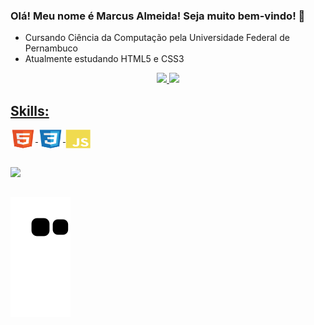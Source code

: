 ### Olá! Meu nome é Marcus Almeida! Seja muito bem-vindo! 👋



- Cursando Ciência da Computação pela Universidade Federal de Pernambuco
- Atualmente estudando HTML5 e CSS3

<div align="center">
  <a href="https://github.com/marcusalmeidaa">
  <img width="42%" src="https://github-readme-stats.vercel.app/api?username=marcusalmeidaa&show_icons=true&theme=radical&include_all_commits=true&count_private=true"/>
  <img width="50%" src="https://github-readme-stats.vercel.app/api/top-langs/?username=marcusalmeidaa&layout=compact&langs_count=7&theme=radical"/>
</div>
  
  ## Skills:
  <div style="display: inline_block">
    <img align="center" alt="HTML ICON" height="30" width="40" src="https://raw.githubusercontent.com/devicons/devicon/master/icons/html5/html5-original.svg">
    <img align="center" alt="CSS ICON" height="30" width="40" src="https://raw.githubusercontent.com/devicons/devicon/master/icons/css3/css3-original.svg">
    <img align="center" alt="JS ICON" height="30" width="40" src="https://raw.githubusercontent.com/devicons/devicon/master/icons/javascript/javascript-plain.svg">
  </div>
  
  ##
  
  <div>
    <a href="https://www.linkedin.com/in/marcus-almeida-482829229/" target="_blank"><img src="https://img.shields.io/badge/-LinkedIn-%230077B5?style=for-the-badge&logo=linkedin&logoColor=white" target="_blank"></a> 
  </div>
  
   ##
   
  ![Snake animation](https://github.com/marcusalmeidaa/marcusalmeidaa/blob/output/github-contribution-grid-snake.svg)
